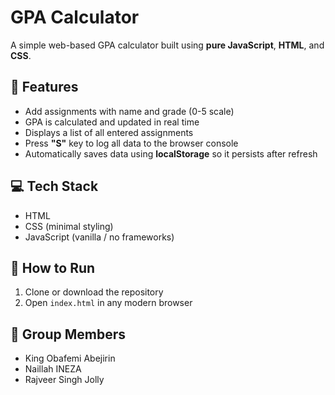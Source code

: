 # GPA Calculator

A simple web-based GPA calculator built using **pure JavaScript**, **HTML**, and **CSS**.

## 🚀 Features

- Add assignments with name and grade (0-5 scale)
- GPA is calculated and updated in real time
- Displays a list of all entered assignments
- Press **"S"** key to log all data to the browser console
- Automatically saves data using **localStorage** so it persists after refresh

## 💻 Tech Stack

- HTML
- CSS (minimal styling)
- JavaScript (vanilla / no frameworks)

## 📁 How to Run

1. Clone or download the repository
2. Open `index.html` in any modern browser

## 👥 Group Members

- King Obafemi Abejirin
- Naillah INEZA
- Rajveer Singh Jolly





